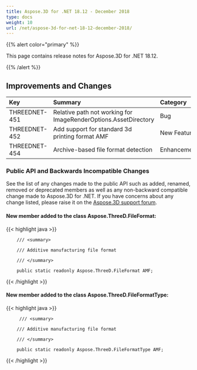 ```yaml
---
title: Aspose.3D for .NET 18.12 - December 2018
type: docs
weight: 10
url: /net/aspose-3d-for-net-18-12-december-2018/
---
```


{{% alert color="primary" %}} 

This page contains release notes for Aspose.3D for .NET 18.12.

{{% /alert %}} 
## **Improvements and Changes**

|**Key**|**Summary**|**Category**|
| :- | :- | :- |
|THREEDNET-451|Relative path not working for ImageRenderOptions.AssetDirectory|Bug|
|THREEDNET-452|Add support for standard 3d printing format AMF |New Feature|
|THREEDNET-454|Archive-based file format detection |Enhancement|
### **Public API and Backwards Incompatible Changes**
See the list of any changes made to the public API such as added, renamed, removed or deprecated members as well as any non-backward compatible change made to Aspose.3D for .NET. If you have concerns about any change listed, please raise it on the [Aspose.3D support forum](https://forum.aspose.com/c/3d).
#### **New member added to the class Aspose.ThreeD.FileFormat:**
{{< highlight java >}}

        /// <summary>

        /// Additive manufacturing file format

        /// </summary>

        public static readonly Aspose.ThreeD.FileFormat AMF;

{{< /highlight >}}
#### **New member added to the class Aspose.ThreeD.FileFormatType:**
{{< highlight java >}}

         /// <summary>

        /// Additive manufacturing file format

        /// </summary>

        public static readonly Aspose.ThreeD.FileFormatType AMF;

{{< /highlight >}}
